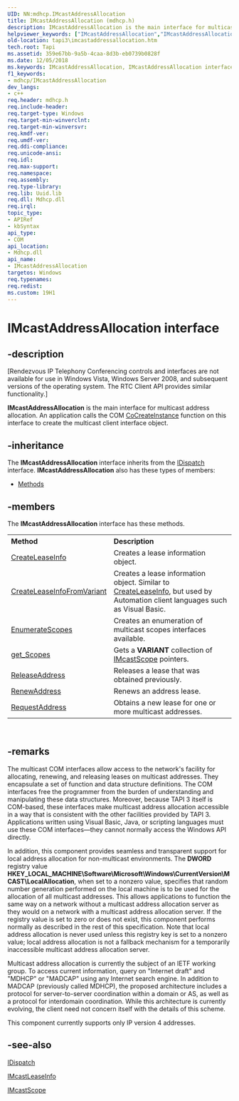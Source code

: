 ```yaml
---
UID: NN:mdhcp.IMcastAddressAllocation
title: IMcastAddressAllocation (mdhcp.h)
description: IMcastAddressAllocation is the main interface for multicast address allocation. An application calls the COM CoCreateInstance function on this interface to create the multicast client interface object.
helpviewer_keywords: ["IMcastAddressAllocation","IMcastAddressAllocation interface [TAPI 2.2]","IMcastAddressAllocation interface [TAPI 2.2]","described","_tapi3_imcastaddressallocation","mdhcp/IMcastAddressAllocation","tapi3.imcastaddressallocation"]
old-location: tapi3\imcastaddressallocation.htm
tech.root: Tapi
ms.assetid: 359e67bb-9a5b-4caa-8d3b-eb0739b0828f
ms.date: 12/05/2018
ms.keywords: IMcastAddressAllocation, IMcastAddressAllocation interface [TAPI 2.2], IMcastAddressAllocation interface [TAPI 2.2],described, _tapi3_imcastaddressallocation, mdhcp/IMcastAddressAllocation, tapi3.imcastaddressallocation
f1_keywords:
- mdhcp/IMcastAddressAllocation
dev_langs:
- c++
req.header: mdhcp.h
req.include-header: 
req.target-type: Windows
req.target-min-winverclnt: 
req.target-min-winversvr: 
req.kmdf-ver: 
req.umdf-ver: 
req.ddi-compliance: 
req.unicode-ansi: 
req.idl: 
req.max-support: 
req.namespace: 
req.assembly: 
req.type-library: 
req.lib: Uuid.lib
req.dll: Mdhcp.dll
req.irql: 
topic_type:
- APIRef
- kbSyntax
api_type:
- COM
api_location:
- Mdhcp.dll
api_name:
- IMcastAddressAllocation
targetos: Windows
req.typenames: 
req.redist: 
ms.custom: 19H1
---
```


# IMcastAddressAllocation interface


## -description


<p class="CCE_Message">[Rendezvous IP Telephony Conferencing controls and interfaces are not available for use in Windows Vista, Windows Server 2008, and subsequent versions of the operating system. The RTC Client API
provides similar functionality.]

<b>IMcastAddressAllocation</b> is the main interface for multicast address allocation. An application calls the COM 
<a href="https://docs.microsoft.com/windows/desktop/api/combaseapi/nf-combaseapi-cocreateinstance">CoCreateInstance</a> function on this interface to create the multicast client interface object.


## -inheritance

The <b xmlns:loc="http://microsoft.com/wdcml/l10n">IMcastAddressAllocation</b> interface inherits from the <a href="https://docs.microsoft.com/previous-versions/windows/desktop/api/oaidl/nn-oaidl-idispatch">IDispatch</a> interface. <b>IMcastAddressAllocation</b> also has these types of members:
<ul>
<li><a href="https://docs.microsoft.com/">Methods</a></li>
</ul>

## -members

The <b>IMcastAddressAllocation</b> interface has these methods.
<table class="members" id="memberListMethods">
<tr>
<th align="left" width="37%">Method</th>
<th align="left" width="63%">Description</th>
</tr>
<tr data="declared;">
<td align="left" width="37%">
<a href="https://docs.microsoft.com/windows/desktop/api/mdhcp/nf-mdhcp-imcastaddressallocation-createleaseinfo">CreateLeaseInfo</a>
</td>
<td align="left" width="63%">
Creates a lease information object.

</td>
</tr>
<tr data="declared;">
<td align="left" width="37%">
<a href="https://docs.microsoft.com/windows/desktop/api/mdhcp/nf-mdhcp-imcastaddressallocation-createleaseinfofromvariant">CreateLeaseInfoFromVariant</a>
</td>
<td align="left" width="63%">
Creates a lease information object. Similar to 
<a href="https://docs.microsoft.com/windows/desktop/api/mdhcp/nf-mdhcp-imcastaddressallocation-createleaseinfo">CreateLeaseInfo</a>, but used by Automation client languages such as Visual Basic.

</td>
</tr>
<tr data="declared;">
<td align="left" width="37%">
<a href="https://docs.microsoft.com/windows/desktop/api/mdhcp/nf-mdhcp-imcastaddressallocation-enumeratescopes">EnumerateScopes</a>
</td>
<td align="left" width="63%">
Creates an enumeration of multicast scopes interfaces available.

</td>
</tr>
<tr data="declared;">
<td align="left" width="37%">
<a href="https://docs.microsoft.com/windows/desktop/api/mdhcp/nf-mdhcp-imcastaddressallocation-get_scopes">get_Scopes</a>
</td>
<td align="left" width="63%">
Gets a <b>VARIANT</b> collection of 
<a href="https://docs.microsoft.com/windows/desktop/api/mdhcp/nn-mdhcp-imcastscope">IMcastScope</a> pointers.

</td>
</tr>
<tr data="declared;">
<td align="left" width="37%">
<a href="https://docs.microsoft.com/windows/desktop/api/mdhcp/nf-mdhcp-imcastaddressallocation-releaseaddress">ReleaseAddress</a>
</td>
<td align="left" width="63%">
Releases a lease that was obtained previously.

</td>
</tr>
<tr data="declared;">
<td align="left" width="37%">
<a href="https://docs.microsoft.com/windows/desktop/api/mdhcp/nf-mdhcp-imcastaddressallocation-renewaddress">RenewAddress</a>
</td>
<td align="left" width="63%">
Renews an address lease.

</td>
</tr>
<tr data="declared;">
<td align="left" width="37%">
<a href="https://docs.microsoft.com/windows/desktop/api/mdhcp/nf-mdhcp-imcastaddressallocation-requestaddress">RequestAddress</a>
</td>
<td align="left" width="63%">
Obtains a new lease for one or more multicast addresses.

</td>
</tr>
</table> 


## -remarks



The multicast COM interfaces allow access to the network's facility for allocating, renewing, and releasing leases on multicast addresses. They encapsulate a set of function and data structure definitions. The COM interfaces free the programmer from the burden of understanding and manipulating these data structures. Moreover, because TAPI 3 itself is COM-based, these interfaces make multicast address allocation accessible in a way that is consistent with the other facilities provided by TAPI 3. Applications written using Visual Basic, Java, or scripting languages must use these COM interfaces—they cannot normally access the Windows API directly.

In addition, this component provides seamless and transparent support for local address allocation for non-multicast environments. The <b>DWORD</b> registry value <b>HKEY_LOCAL_MACHINE\Software\Microsoft\Windows\CurrentVersion\MCAST\LocalAllocation</b>, when set to a nonzero value, specifies that random number generation performed on the local machine is to be used for the allocation of all multicast addresses. This allows applications to function the same way on a network without a multicast address allocation server as they would on a network with a multicast address allocation server. If the registry value is set to zero or does not exist, this component performs normally as described in the rest of this specification. Note that local address allocation is never used unless this registry key is set to a nonzero value; local address allocation is not a fallback mechanism for a temporarily inaccessible multicast address allocation server.

Multicast address allocation is currently the subject of an IETF working group. To access current information, query on "Internet draft" and "MDHCP" or "MADCAP" using any Internet search engine. In addition to MADCAP (previously called MDHCP), the proposed architecture includes a protocol for server-to-server coordination within a domain or AS, as well as a protocol for interdomain coordination. While this architecture is currently evolving, the client need not concern itself with the details of this scheme.

This component currently supports only IP version 4 addresses.




## -see-also




<a href="https://docs.microsoft.com/previous-versions/windows/desktop/api/oaidl/nn-oaidl-idispatch">IDispatch</a>



<a href="https://docs.microsoft.com/windows/desktop/api/mdhcp/nn-mdhcp-imcastleaseinfo">IMcastLeaseInfo</a>



<a href="https://docs.microsoft.com/windows/desktop/api/mdhcp/nn-mdhcp-imcastscope">IMcastScope</a>
 

 

